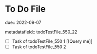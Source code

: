 # To Do File

due:: 2022-09-07

metadatafield:: todoTestFile_550\_22

- [ ] Task of todoTestFile_550 1 [[Query me]]
- [ ] Task of todoTestFile_550 2
